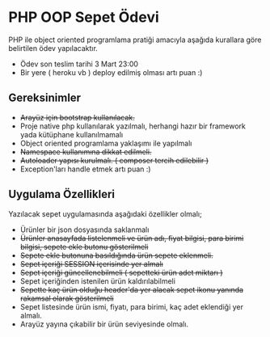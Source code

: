# PHP OOP Sepet Ödevi

PHP ile object oriented programlama pratiği amacıyla aşağıda kurallara göre belirtilen ödev yapılacaktır. 


- Ödev son teslim tarihi 3 Mart 23:00
- Bir yere ( heroku vb ) deploy edilmiş olması artı puan :)

## Gereksinimler
- <s>Arayüz için bootstrap kullanılacak.</s>
- Proje native php kullanılarak yazılmalı, herhangi hazır bir framework yada kütüphane kullanılmamalı
- Object oriented programlama yaklaşımı ile yapılmalı
- <s>Namespace kullanımına dikkat edilmeli.</s>
- <s>Autoloader yapısı kurulmalı. ( composer tercih edilebilir )</s>
- Exception'ları handle etmek artı puan :)


## Uygulama Özellikleri
Yazılacak sepet uygulamasında aşağıdaki özellikler olmalı;
- Ürünler bir json dosyasında saklanmalı
- <s>Ürünler anasayfada listelenmeli ve ürün adı, fiyat bilgisi, para birimi bilgisi, sepete ekle butonu gösterilmeli</s>
- <s>Sepete ekle butonuna basıldığında ürün sepete eklenmeli.</s>
- <s>Sepet içeriği SESSION içerisinde yer almalı</s>
- <s>Sepet içeriği güncellenebilmeli ( sepetteki ürün adet miktarı )</s>
- Sepet içeriğinden istenilen ürün kaldırılabilmeli
- <s>Sepette kaç ürün olduğu header'da yer alacak sepet ikonu yanında rakamsal olarak gösterilmeli</s>
- Sepet listesinde ürün ismi, fiyatı, para birimi, kaç adet eklendiği yer almalı.
- Arayüz yayına çıkabilir bir ürün seviyesinde olmalı.

